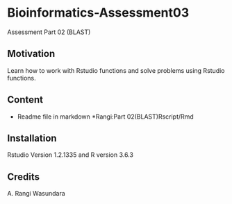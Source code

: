 # Bioinformatics-Assessment03
Assessment Part 02 (BLAST)

## Motivation
Learn how to work with Rstudio functions and solve problems using Rstudio functions.

## Content
* Readme file in markdown
*Rangi:Part 02(BLAST)Rscript/Rmd


## Installation  
Rstudio Version 1.2.1335 and R version 3.6.3
 
## Credits
A. Rangi Wasundara
